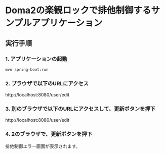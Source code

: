 # Doma2の楽観ロックで排他制御するサンプルアプリケーション

## 実行手順

### 1. アプリケーションの起動

```bash
mvn spring-boot:run
```

### 2. ブラウザで以下のURLにアクセス

http://localhost:8080/user/edit

### 3. 別のブラウザで以下のURLにアクセスして、更新ボタンを押下

http://localhost:8080/user/edit

### 4. 2のブラウザで、更新ボタンを押下

排他制御エラー画面が表示されます。